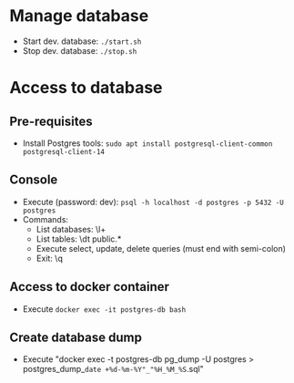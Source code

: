 # Manage database
* Start dev. database: `./start.sh`
* Stop dev. database: `./stop.sh`
 
# Access to database
## Pre-requisites
* Install Postgres tools: `sudo apt install postgresql-client-common postgresql-client-14`

## Console
* Execute (password: dev): `psql -h localhost -d postgres -p 5432 -U postgres`
* Commands:
  * List databases: \l+
  * List tables: \dt public.* 
  * Execute select, update, delete queries (must end with semi-colon) 
  * Exit: \q

## Access to docker container
* Execute `docker exec -it postgres-db bash`

## Create database dump
* Execute "docker exec -t postgres-db pg_dump -U postgres > postgres_dump_`date +%d-%m-%Y"_"%H_%M_%S`.sql"
